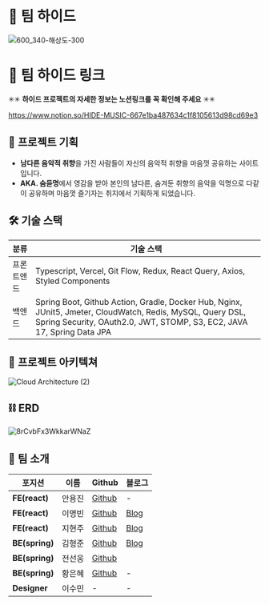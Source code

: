 # 🎵 팀 하이드

![600_340-해상도-300](https://github.com/INOCAM-REALPROJECT-TEAM8/Back-end/assets/123007169/a7b05ff5-cd72-4429-a9c4-721c6aa4ca9f)

# 🔗 팀 하이드 링크 

✳✳ **하이드 프로젝트의 자세한 정보는 노션링크를 꼭 확인해 주세요** ✳✳

https://www.notion.so/HIDE-MUSIC-667e1ba487634c1f8105613d98cd69e3

## 🎇 프로젝트 기획
- **남다른 음악적 취향**을 가진 사람들이 자신의 음악적 취향을 마음껏 공유하는 사이트입니다.
- **AKA. 숨듣명**에서 영감을 받아 본인의 남다른, 숨겨둔 취향의 음악을 익명으로 다같이 공유하며 마음껏 즐기자는 취지에서 기획하게 되었습니다.

## 🛠 기술 스택
| 분류       | 기술 스택                                                                                                                                                                    |
|------------|-----------------------------------------------------------------------------------------------------------------------------------------------------------------------------|
| 프론트앤드 | Typescript, Vercel, Git Flow, Redux, React Query, Axios, Styled Components                                                                                                 |
| 백앤드     | Spring Boot, Github Action, Gradle, Docker Hub, Nginx, JUnit5, Jmeter, CloudWatch, Redis, MySQL, Query DSL, Spring Security, OAuth2.0, JWT, STOMP, S3, EC2, JAVA 17, Spring Data JPA |

## 📐 프로젝트 아키텍쳐
![Cloud Architecture (2)](https://github.com/INOCAM-REALPROJECT-TEAM8/Back-end/assets/123007169/d6ab4211-c8de-4070-9bba-66b9002f2f66)

## ⛓ ERD 
![8rCvbFx3WkkarWNaZ](https://github.com/INOCAM-REALPROJECT-TEAM8/Back-end/assets/123007169/d343120b-f90e-40fb-a7e8-6d95c63f1de5)


## 👨 팀 소개 

| 포지션 | 이름 | Github | 블로그 |
|---|---|---|---|
| **FE(react)** | 안용진 | [Github](https://github.com/Brain-organizer) | - |
| **FE(react)** | 이명빈 | [Github](https://github.com/myeongbin0918) | [Blog](https://my-eong-bin.tistory.com/) |
| **FE(react)** | 지현주 | [Github](https://github.com/jihyunjoo2023) | [Blog](https://tistory.com) |
| **BE(spring)** | 김형준 | [Github](https://github.com/HGive) | [Blog](https://velog.io/@skyjoon34) |
| **BE(spring)** | 전선웅 | [Github](https://github.com/bbororo5) |  |
| **BE(spring)** | 황은혜 | [Github](https://github.com/GrH9018) | - |
| **Designer** | 이수민 | - | - |
